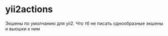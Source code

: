 yii2actions
===========

Экшены по умолчанию для yii2. Что тб не писать однообразные экшены и вьюшки к ним
